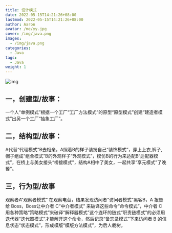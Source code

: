 ```yaml
---
title: 设计模式
date: 2022-05-15T14:21:26+08:00
lastmod: 2022-05-15T14:21:26+08:00
author: Aaron
avatar: /me/yy.jpg
cover: /img/java.png
images:
  - /img/java.png
categories:
  - Java
tags:
  - Java
weight: 1
---
```


![img](https://gitee.com/aaronlynn/picture/raw/master/img/20170505100930857)

## 一，创建型/故事：

一个人“单例模式”根据一个工厂“工厂方法模式”的原型“原型模式”创建“建造者模式”出另一个工厂“抽象工厂”。



## 二，结构型/故事：

A代替“代理模式”B去相亲，A照着B的样子装扮自己“装饰模式”，穿上上衣,裤子,帽子组成“组合模式”B的外观样子“外观模式”，模仿B的行为来适配B“适配器模式”，在桥上与美女接头“桥接模式”，结构A相中了美女，一起共享“享元模式”了晚餐“。



## 三，行为型/故事

观察者A“观察者模式” 在观察电台，结果发现访问者“访问者模式”黑客B，A 报告给 Boss，Boss让中介者 C“中介者模式” 来破译这些命令“命令模式”，中介者 C 用各种策略“策略模式”来破译“解释器模式”这个连环的链式“职责链模式”的必须用迭代器“迭代器模式”才能解开这个命令，然后记录“备忘录模式”下来访问者 B 的信息状态“状态模式”，形成模版“模版方法模式”，为后人栽树。
